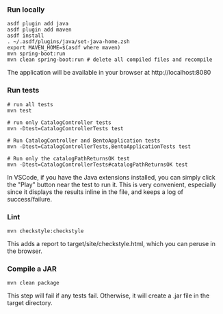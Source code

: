 ### Run locally

```
asdf plugin add java
asdf plugin add maven
asdf install
. ~/.asdf/plugins/java/set-java-home.zsh
export MAVEN_HOME=$(asdf where maven)
mvn spring-boot:run
mvn clean spring-boot:run # delete all compiled files and recompile
```

The application will be available in your browser at http://localhost:8080

### Run tests

```
# run all tests
mvn test

# run only CatalogController tests
mvn -Dtest=CatalogControllerTests test

# Run CatalogController and BentoApplication tests
mvn -Dtest=CatalogControllerTests,BentoApplicationTests test

# Run only the catalogPathReturnsOK test
mvn -Dtest=CatalogControllerTests#catalogPathReturnsOK test
```

In VSCode, if you have the Java extensions installed, you can simply click the
"Play" button near the test to run it.  This is very convenient, especially since it
displays the results inline in the file, and keeps a log of success/failure.

### Lint

`mvn checkstyle:checkstyle`

This adds a report to target/site/checkstyle.html, which you can peruse in the browser.

### Compile a JAR

```
mvn clean package
```
This step will fail if any tests fail.  Otherwise, it will create a .jar file in the target directory.
